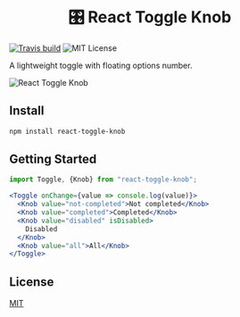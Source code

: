<h1 align="center">
    🎛 React Toggle Knob
</h1>

[![Travis build](https://img.shields.io/travis/andrii-maglovanyi/react-toggle-knob?style=flat-square)](https://travis-ci.org/andrii-maglovanyi/react-toggle-knob)
![MIT License](https://img.shields.io/github/license/andrii-maglovanyi/react-toggle-knob?style=flat-square)

A lightweight toggle with floating options number.

![React Toggle Knob](https://media.giphy.com/media/ekY9luI79jrRPB2pzu/giphy.gif)

## Install

```bash
npm install react-toggle-knob
```

## Getting Started

```jsx
import Toggle, {Knob} from "react-toggle-knob";

<Toggle onChange={value => console.log(value)}>
  <Knob value="not-completed">Not completed</Knob>
  <Knob value="completed">Completed</Knob>
  <Knob value="disabled" isDisabled>
    Disabled
  </Knob>
  <Knob value="all">All</Knob>
</Toggle>
```

## License

[MIT](https://choosealicense.com/licenses/mit/)
